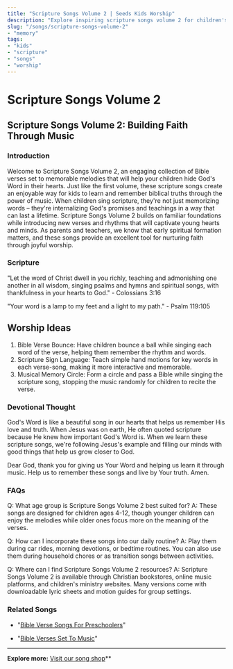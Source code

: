 ```yaml
---
title: "Scripture Songs Volume 2 | Seeds Kids Worship"
description: "Explore inspiring scripture songs volume 2 for children's worship and faith development. Biblical music resources for families and ministry."
slug: "/songs/scripture-songs-volume-2"
- "memory"
tags:
- "kids"
- "scripture"
- "songs"
- "worship"
---
```


# Scripture Songs Volume 2

## Scripture Songs Volume 2: Building Faith Through Music

### Introduction
Welcome to Scripture Songs Volume 2, an engaging collection of Bible verses set to memorable melodies that will help your children hide God's Word in their hearts. Just like the first volume, these scripture songs create an enjoyable way for kids to learn and remember biblical truths through the power of music. When children sing scripture, they're not just memorizing words – they're internalizing God's promises and teachings in a way that can last a lifetime. Scripture Songs Volume 2 builds on familiar foundations while introducing new verses and rhythms that will captivate young hearts and minds. As parents and teachers, we know that early spiritual formation matters, and these songs provide an excellent tool for nurturing faith through joyful worship.

### Scripture
"Let the word of Christ dwell in you richly, teaching and admonishing one another in all wisdom, singing psalms and hymns and spiritual songs, with thankfulness in your hearts to God." - Colossians 3:16

"Your word is a lamp to my feet and a light to my path." - Psalm 119:105

## Worship Ideas
1. Bible Verse Bounce: Have children bounce a ball while singing each word of the verse, helping them remember the rhythm and words.
2. Scripture Sign Language: Teach simple hand motions for key words in each verse-song, making it more interactive and memorable.
3. Musical Memory Circle: Form a circle and pass a Bible while singing the scripture song, stopping the music randomly for children to recite the verse.

### Devotional Thought
God's Word is like a beautiful song in our hearts that helps us remember His love and truth. When Jesus was on earth, He often quoted scripture because He knew how important God's Word is. When we learn these scripture songs, we're following Jesus's example and filling our minds with good things that help us grow closer to God.

Dear God, thank you for giving us Your Word and helping us learn it through music. Help us to remember these songs and live by Your truth. Amen.

### FAQs
Q: What age group is Scripture Songs Volume 2 best suited for?
A: These songs are designed for children ages 4-12, though younger children can enjoy the melodies while older ones focus more on the meaning of the verses.

Q: How can I incorporate these songs into our daily routine?
A: Play them during car rides, morning devotions, or bedtime routines. You can also use them during household chores or as transition songs between activities.

Q: Where can I find Scripture Songs Volume 2 resources?
A: Scripture Songs Volume 2 is available through Christian bookstores, online music platforms, and children's ministry websites. Many versions come with downloadable lyric sheets and motion guides for group settings.

### Related Songs

- "[Bible Verse Songs For Preschoolers](/songs/bible-verse-songs-for-preschoolers/)"

- "[Bible Verses Set To Music](/songs/bible-verses-set-to-music/)"

---

**Explore more:** [Visit our song shop](https://seedskidsworship.com/shop)**

<!-- Schema Markup -->
<script type="application/ld+json">
{
  "@context": "https://schema.org",
  "@type": "MusicRecording",
  "name": "Scripture Songs Volume 2",
  "byArtist": {
    "@type": "MusicGroup",
    "name": "Seeds Kids Worship"
  },
  "isFamilyFriendly": true,
  "url": "https://seedskidsworship.com/songs/scripture-songs-volume-2/"
}
</script>